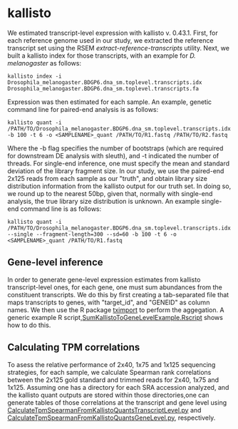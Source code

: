 # kallisto

We estimated transcript-level expression with kallisto v. 0.43.1. First, for each reference genome used in our study, we extracted the reference transcript set using the RSEM<em> extract-reference-transcripts</em> utility. Next, we built a kallisto index for those transcripts, with an example for <em> D. melanogaster</em> as follows:

    kallisto index -i Drosophila_melanogaster.BDGP6.dna_sm.toplevel.transcripts.idx Drosophila_melanogaster.BDGP6.dna_sm.toplevel.transcripts.fa 

Expression was then estimated for each sample. An example, genetic command line for paired-end analysis is as follows:

    kallisto quant -i /PATH/TO/Drosophila_melanogaster.BDGP6.dna_sm.toplevel.transcripts.idx -b 100 -t 6 -o <SAMPLENAME>_quant /PATH/TO/R1.fastq /PATH/TO/R2.fastq

Where the -b flag specifies the number of bootstraps (which are required for downstream DE analysis with sleuth), and -t indicated the number of threads. For single-end inference, one must specify the mean and standard deviation of the library fragment size. In our study, we use the paired-end 2x125 reads from each sample as our "truth", and obtain library size distribution information from the kallisto output for our truth set. In doing so, we round up to the nearest 50bp, given that, normally with single-end analysis, the true library size distribution is unknown. An example single-end command line is as follows:

    kallisto quant -i /PATH/TO/Drosophila_melanogaster.BDGP6.dna_sm.toplevel.transcripts.idx --single --fragment-length=300 --sd=60 -b 100 -t 6 -o <SAMPLENAME>_quant /PATH/TO/R1.fastq

## Gene-level inference
In order to generate gene-level expression estimates from kallisto transcript-level ones, for each gene, one must sum abundances from the constituent transcripts. We do this by first creating a tab-separated file that maps transcripts to genes, with "target_id", and "GENEID" as column names. We then use the R package [tximport](https://bioconductor.org/packages/release/bioc/html/tximport.html) to perform the aggegation. A generic example R script,[SumKallistoToGeneLevelExample.Rscript](https://github.com/harvardinformatics/rnaseq_readlength_assessment/blob/master/kallisto/Rscripts/SumKallistoToGeneLevelExample.Rscript) shows how to do this.

## Calculating TPM correlations
To asess the relative performance of 2x40, 1x75 and 1x125 sequencing strategies, for each sample, we calculate Spearman rank correlations between the 2x125 gold standard and trimmed reads for 2x40, 1x75 and 1x125. Assuming one has a directory for each SRA accession analyzed, and the kallisto quant outputs are stored within those directories,one can generate tables of those correlations at the transcript and gene level using [CalculateTpmSpearmanFromKallistoQuantsTranscriptLevel.py](https://github.com/harvardinformatics/rnaseq_readlength_assessment/blob/master/kallisto/PythonScripts/CalculateTpmSpearmanFromKallistoQuantsTranscriptLevel.py) and [CalculateTpmSpearmanFromKallistoQuantsGeneLevel.py](https://github.com/harvardinformatics/rnaseq_readlength_assessment/blob/master/kallisto/PythonScripts/CalculateTpmSpearmanFromKallistoQuantsGeneLevel.py), respectively. 

